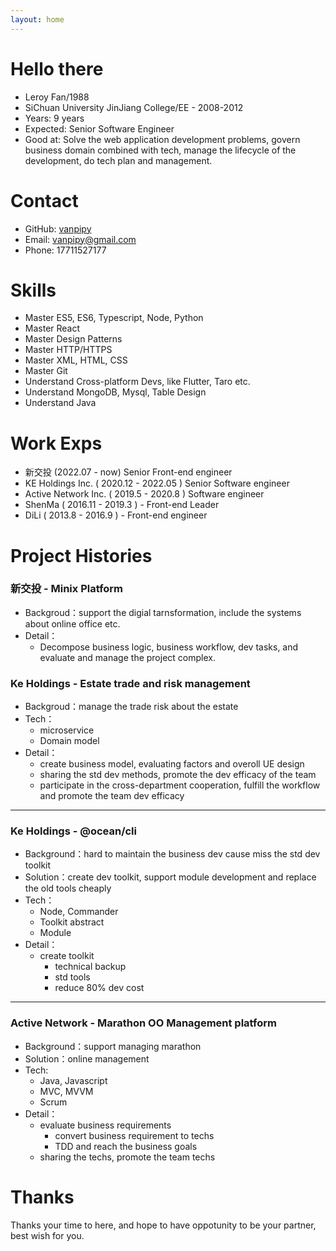 ```yaml
---
layout: home
---
```


# Hello there
* Leroy Fan/1988
* SiChuan University JinJiang College/EE - 2008-2012
* Years: 9 years
* Expected: Senior Software Engineer
* Good at: Solve the web application development problems, govern business domain combined with tech, manage the lifecycle of the development, do tech plan and management.

# Contact
* GitHub: [vanpipy](https://github.com/vanpipy)
* Email: <vanpipy@gmail.com>
* Phone: 17711527177

# Skills
* Master ES5, ES6, Typescript, Node, Python
* Master React
* Master Design Patterns
* Master HTTP/HTTPS
* Master XML, HTML, CSS
* Master Git
* Understand Cross-platform Devs, like Flutter, Taro etc.
* Understand MongoDB, Mysql, Table Design
* Understand Java

# Work Exps
* 新交投 (2022.07 - now) Senior Front-end engineer
* KE Holdings Inc. ( 2020.12 - 2022.05 ) Senior Software engineer
* Active Network Inc. ( 2019.5 - 2020.8 ) Software engineer
* ShenMa ( 2016.11 - 2019.3 ) - Front-end Leader
* DiLi ( 2013.8 - 2016.9 ) - Front-end engineer

# Project Histories

### 新交投 - Minix Platform
* Backgroud：support the digial tarnsformation, include the systems about online office etc.
* Detail：
  - Decompose business logic, business workflow, dev tasks, and evaluate and manage the project complex.

### Ke Holdings - Estate trade and risk management
* Backgroud：manage the trade risk about the estate
* Tech：
  - microservice
  - Domain model
* Detail：
  - create business model, evaluating factors and overoll UE design
  - sharing the std dev methods, promote the dev efficacy of the team
  - participate in the cross-department cooperation, fulfill the workflow and promote the team dev efficacy

---

### Ke Holdings - @ocean/cli
* Background：hard to maintain the business dev cause miss the std dev toolkit
* Solution：create dev toolkit, support module development and replace the old tools cheaply
* Tech：
  - Node, Commander
  - Toolkit abstract
  - Module
* Detail：
  - create toolkit
    - technical backup
    - std tools
    - reduce 80% dev cost

---

### Active Network - Marathon OO Management platform
* Background：support managing marathon
* Solution：online management
* Tech:
  - Java, Javascript
  - MVC, MVVM
  - Scrum
* Detail：
  * evaluate business requirements
    - convert business requirement to techs
    - TDD and reach the business goals
  * sharing the techs, promote the team techs

# Thanks
Thanks your time to here, and hope to have oppotunity to be your partner, best wish for you.